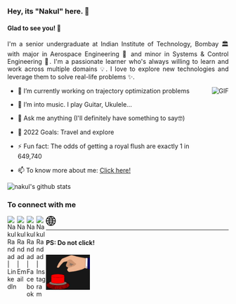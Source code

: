 ### Hey, its "Nakul" here. 👋

#### Glad to see you! 🤩

<div style="text-align: justify"> 

I'm a senior undergraduate at Indian Institute of Technology, Bombay 🏛 with major in Aerospace Engineering 🚀 and minor in Systems & Control Engineering 🤖.
I'm a passionate learner who's always willing to learn and work across multiple domains 💡.
I love to explore new technologies and leverage them to solve real-life problems ✨.
</div>

<img align="right" height="270px" alt="GIF" src="https://i.pinimg.com/originals/e4/26/70/e426702edf874b181aced1e2fa5c6cde.gif" />

- 🔭 I’m currently working on trajectory optimization problems

- 🎸 I’m into music. I play Guitar, Ukulele...

- 💬 Ask me anything (I'll definitely have something to say🤓)

- 🥅 2022 Goals: Travel and explore

- ⚡ Fun fact: The odds of getting a royal flush are exactly 1 in 649,740

- 📫 To know more about me: [Click here!](https://nakulrandad.github.io/) 

![nakul's github stats](https://github-readme-stats.vercel.app/api?username=nakulrandad&show_icons=true&hide_border=false&count_private=true)

### To connect with me
<div>
 
 [<img align="left" alt="Nakul Randad | LinkedIn" width="22px" src="https://cdn.jsdelivr.net/npm/simple-icons@v3/icons/linkedin.svg" />](https://linkedin.com/in/nakulrandad/)

 [<img align="left" alt="Nakul Randad | Email" width="22px" src="https://cdn.jsdelivr.net/npm/simple-icons@v3/icons/gmail.svg" />](mailto:nakulrandad@gmail.com)

 [<img align="left" alt="Nakul Randad | Facebook" width="22px" src="https://cdn.jsdelivr.net/npm/simple-icons@v3/icons/facebook.svg"/>](https://facebook.com/nakulrandad)

 [<img align="left" alt="Nakul Randad | Instagram" width="22px" src="https://cdn.jsdelivr.net/npm/simple-icons@v3/icons/instagram.svg" />](https://www.instagram.com/nakulr007)

 [<img align="left" alt="Nakul Randad | Website" width="22px" src="https://github.com/nakulrandad/nakulrandad/blob/master/assets/site.svg" />](https://nakulrandad.github.io/)

</div>

<br>

---

#### PS: **Do not click!**

[<img alt="GIF" src="https://github.com/nakulrandad/nakulrandad/blob/master/assets/do_not_press.gif?raw=1" width="100px" />](https://www.youtube.com/watch?v=dQw4w9WgXcQ)

<!-- flag{How_bored_or_curious_does_one_need_to_be_to_actually_read_this_README} -->
